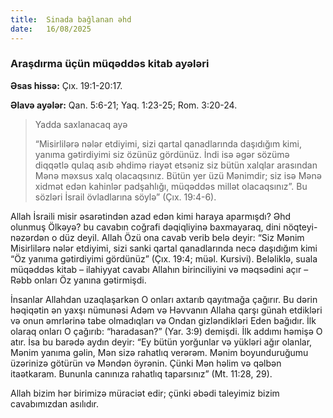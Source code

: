 ```yaml
---
title:  Sinada bağlanan əhd
date:   16/08/2025
---
```


### Araşdırma üçün müqəddəs kitab ayələri

**Əsas hissə:** Çıx. 19:1-20:17.

**Əlavə ayələr:** Qan. 5:6-21; Yaq. 1:23-25; Rom. 3:20-24.

> <p>Yadda saxlanacaq ayə</p>
> “Misirlilərə nələr etdiyimi, sizi qartal qanadlarında daşıdığım kimi, yanıma gətirdiyimi siz özünüz gördünüz. İndi isə əgər sözümə diqqətlə qulaq asıb əhdimə riayət etsəniz siz bütün xalqlar arasından Mənə məxsus xalq olacaqsınız. Bütün yer üzü Mənimdir; siz isə Mənə xidmət edən kahinlər padşahlığı, müqəddəs millət olacaqsınız”. Bu sözləri İsrail övladlarına söylə” (Çıx. 19:4-6).

Allah İsraili misir əsarətindən azad edən kimi haraya aparmışdı? Əhd olunmuş Ölkəyə? bu cavabın coğrafi dəqiqliyinə baxmayaraq, dini nöqteyi-nəzərdən o düz deyil. Allah Özü ona cavab verib belə deyir: “Siz Mənim Misirlilərə nələr etdiyimi, sizi sanki qartal qanadlarında necə daşıdığım kimi “Öz yanıma gətirdiyimi gördünüz” (Çıx. 19:4; müəl. Kursivi). Beləliklə, suala müqəddəs kitab – ilahiyyat cavabı Allahın birinciliyini və məqsədini açır – Rəbb onları Öz yanına gətirmişdi.

İnsanlar Allahdan uzaqlaşarkən O onları axtarıb qayıtmağa çağırır. Bu dərin həqiqətin ən yaxşı nümunəsi Adəm və Həvvanın Allaha qarşı günah etdikləri və onun əmrlərinə tabe olmadıqları və Ondan gizləndikləri Eden bağıdır. İlk olaraq onları O çağırıb: “haradasan?” (Yar. 3:9) demişdi. İlk addımı həmişə O atır. İsa bu barədə aydın deyir: “Ey bütün yorğunlar və yükləri ağır olanlar, Mənim yanıma gəlin, Mən sizə rahatlıq verərəm. Mənim boyunduruğumu üzərinizə götürün və Məndən öyrənin. Çünki Mən həlim və qəlbən itaətkaram. Bununla canınıza rahatlıq taparsınız” (Mt. 11:28, 29).

Allah bizim hər birimizə müraciət edir; çünki əbədi taleyimiz bizim cavabımızdan asılıdır.
